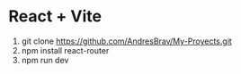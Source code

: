 # React + Vite
1) git clone https://github.com/AndresBrav/My-Proyects.git
2) npm install react-router
3) npm run dev
